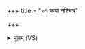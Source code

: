 +++
title = "०१ कया नश्चित्र"

+++
<details><summary>मूलम् (VS)</summary>

कया॑ नश्चि॒त्र आ भु॑वदू॒ती स॒दावृ॑धः॒ सखा॑।  
कया॒ शचि॑ष्ठया वृ॒ता ॥
</details>